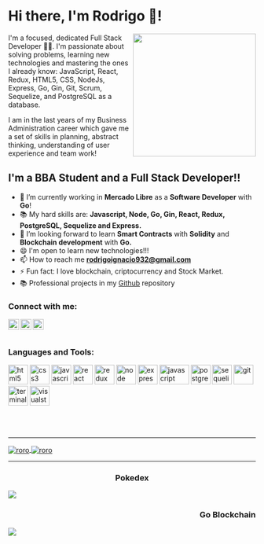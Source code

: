 

# Hi there, I'm Rodrigo 👋!


<img align='right' src="https://media3.giphy.com/media/L8K62iTDkzGX6/giphy.gif" width="250">


I'm a focused, dedicated Full Stack Developer 👨‍💻. I'm passionate about solving problems, learning new technologies and mastering the ones I already know: JavaScript, React, Redux, HTML5, CSS, NodeJs, Express, Go, Gin, Git, Scrum, Sequelize, and PostgreSQL as a database.

I am in the last years of my Business Administration career which gave me a set of skills in planning, abstract thinking, understanding of user experience and team work!



## I'm a BBA Student and a Full Stack Developer!!

- 🔭 I’m currently working in **Mercado Libre** as a **Software Developer** with **Go**!
- 📚  My hard skills are: **Javascript, Node, Go, Gin, React, Redux, PostgreSQL, Sequelize and Express.**
- 🌱 I’m looking forward to learn **Smart Contracts** with **Solidity** and **Blockchain development** with **Go.**
- 😄 I'm open to learn new technologies!!!
- 📫 How to reach me **rodrigoignacio932@gmail.com**
- ⚡ Fun fact: I love blockchain, criptocurrency and Stock Market.
- 📚 Professional projects in my [Github](https://github.com/rromero96) repository 

### Connect with me:

[<img align="left" alt="codeSTACKr | LinkedIn" width="22px" src="https://cdn.jsdelivr.net/npm/simple-icons@v3/icons/linkedin.svg" />][linkedin]
[<img align="left" alt="codeSTACKr | WhatsApp" width="22px" src="https://cdn.jsdelivr.net/npm/simple-icons@v3/icons/whatsapp.svg" />][whatsapp]
[<img align="left" alt="codeSTACKr | Twitter" width="22px" src="https://cdn.jsdelivr.net/npm/simple-icons@v3/icons/twitter.svg" />][twitter]



<br />

<br />

### Languages and Tools:
<p align="left">
  <img src="https://api.iconify.design/vscode-icons:file-type-html.svg" alt="html5" height="40" width="40"/>
  <img src="https://api.iconify.design/vscode-icons:file-type-css.svg" alt="css3" height="40" width="40"/>
  <img src="https://api.iconify.design/logos:javascript.svg" alt="javascript" height="40" width="40"/>
  <img src="https://api.iconify.design/logos:react.svg" alt="react" height="40" width="40"/>
  <img src="https://api.iconify.design/logos:redux.svg" alt="redux" height="40" width="40"/>  
  <img src="https://api.iconify.design/logos:nodejs.svg" alt="node" height="40" width="40"/>  
  <img src="https://api.iconify.design/simple-icons:express.svg" alt="express" height="40" width="40"/>
  <img src="https://api.iconify.design/logos:go.svg" alt="javascript" height="40" width="60"/>
  <img src="https://api.iconify.design/logos:postgresql.svg" alt="postgreSQL" height="40" width="40"/> 
  <img src="https://api.iconify.design/logos:sequelize.svg" alt="sequelize" height="40" width="40"/> 
  <img src="https://api.iconify.design/logos:git.svg" alt="git" height="40" width="40"/> 
  <img src="https://api.iconify.design/logos:terminal.svg" alt="terminal" height="40" width="40"/> 
  <img src="https://api.iconify.design/logos:visual-studio.svg" alt="visualstudio" height="40" width="40"/> 
  

<p>

<br />
<br />
  
  ---
  
  
  <a href="https://github.com/rromero96">
  <img align="center" src="https://github-readme-stats-nine-flax.vercel.app/api?username=rromero96&show_icons=true&hide_border=true&count_private=true" alt="roro" />
</a>
 <a href="https://github.com/rromero96">
  <img align="center" src="https://github-readme-stats.vercel.app/api/top-langs/?username=rromero96&hide_border=true" alt="roro" />
</a>



  

  ---
  <h3 align= center>Pokedex</h3> 
 <a href="https://github.com/rromero96/PI-Pokemon-FT13">
  <img src="https://github-readme-stats-nine-flax.vercel.app/api/pin?username=rromero96&repo=PI-Pokemon-FT13&show_owner=true" />
</a>
<h3 align= right 20px>Go Blockchain</h3>
 <a href="https://github.com/rromero96/GoBlockchain">
  <img src="https://github-readme-stats-nine-flax.vercel.app/api/pin?username=rromero96&repo=GoBlockchain&show_owner=true" />
</a>
  
 
</details>


[twitter]: https://twitter.com/_rodrigoignacio
[instagram]: https://www.instagram.com/rodrii_ignacio/
[linkedin]: https://www.linkedin.com/in/rromero96/
[whatsapp]: https://wa.link/uako6p



<!--
**rromero96/rromero96** is a ✨ _special_ ✨ repository because its `README.md` (this file) appears on your GitHub profile.

Here are some ideas to get you started:

- 🔭 I’m currently working on ...
- 🌱 I’m currently learning ...
- 👯 I’m looking to collaborate on ...
- 🤔 I’m looking for help with ...
- 💬 Ask me about ...
- 📫 How to reach me: ....
- 😄 Pronouns: ...
- ⚡ Fun fact: ...
[<img align="left" alt="codeSTACKr | Instagram" width="22px" src="https://cdn.jsdelivr.net/npm/simple-icons@v3/icons/instagram.svg" />][instagram]
-->
